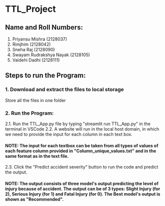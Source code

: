 # TTL_Project
## Name and Roll Numbers:
1. Priyansu Mishra (2128037)
2. Rimjhim (2128042)
3. Sneha Raj (2128090)
4. Swayam Rudrakshya Nayak (2128105)
5. Vaidehi Dadhi (2128111)
## Steps to run the Program:
### 1. Download and extract the files to local storage
Store all the files in one folder
### 2. Run the Program:
2.1. Run the TTL_App.py file by typing "streamlit run TTL_App.py" in the terminal in VSCode
2.2. A website will run in the local host domain, in which we need to provide the input for each column in each text box.
#### NOTE: The input for each textbox can be taken from all types of values of each feature column provided in "Column_unique_values.txt" and in the same format as in the text file.
2.3. Click the "Predict accident severity" button to run the code and predict the output.
#### NOTE: The output consists of three model's output predicting the level of injury because of accident. The output can be of 3 types: Slight Injury (for 2), Serious Injury (for 1) and Fatal Injury (for 0). The Best model's output is shown as "Recommended".
